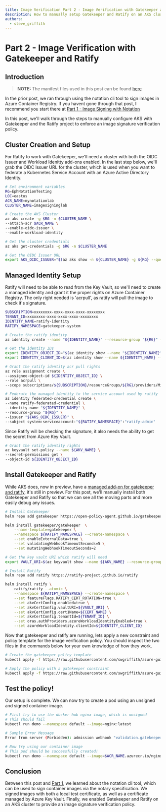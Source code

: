 ```yaml
---
title: Image Verification Part 2 - Image Verification with Gatekeeper and Ratify
description: How to manually setup Gatekeeper and Ratify on an AKS cluster to enable runtime image signature verification.
authors: 
  - steve_griffith
---
```


# Part 2 - Image Verification with Gatekeeper and Ratify

## Introduction

>**NOTE:** The manifest files used in this post can be found [here](https://github.com/swgriffith/azure-guides/tree/master/image-signing)

In the prior post, we ran through using the notation cli tool to sign images in Azure Container Registry. If you havent gone through that post, I recommend you start there at [Part 1 - Image Signing with Notation](./part1-notation-usage.html)

In this post, we'll walk through the steps to manually configure AKS with Gatekeeper and the Ratify project to enforce an image signature verification policy.

## Cluster Creation and Setup

For Ratify to work with Gatekeeper, we'll need a cluster with both the OIDC Issuer and Workload Idenitty add-ons enabled. In the last step below, we'll grab the OIDC Issuer URL for the cluster, which is used when you want to federate a Kubernetes Service Account with an Azure Active Directory Identity.

```bash
# Set environment variables
RG=EphNotationTesting
LOC=eastus
ACR_NAME=mynotationlab
CLUSTER_NAME=imagesigninglab

# Create the AKS Cluster
az aks create -g $RG -n $CLUSTER_NAME \
--attach-acr $ACR_NAME \
--enable-oidc-issuer \
--enable-workload-identity

# Get the cluster credentials
az aks get-credentials -g $RG -n $CLUSTER_NAME

# Get the OIDC Issuer URL
export AKS_OIDC_ISSUER="$(az aks show -n ${CLUSTER_NAME} -g ${RG} --query "oidcIssuerProfile.issuerUrl" -otsv)"
```

## Managed Identity Setup

Ratify will need to be able to read from the Key Vault, so we'll need to create a managed identity and grant it the proper rights on Azure Container Registry. The only right needed is 'acrpull', as ratify will pull the image to check it's signature.

```bash
SUBSCRIPTION=xxxxxxxx-xxxx-xxxx-xxxx-xxxxxxxx
TENANT_ID=xxxxxxxx-xxxx-xxxx-xxxx-xxxxxxxx
IDENTITY_NAME=ratify-identity
RATIFY_NAMESPACE=gatekeeper-system

# Create the ratify identity
az identity create --name "${IDENTITY_NAME}" --resource-group "${RG}" --location "${LOC}" --subscription "${SUBSCRIPTION}"

# Get the identity IDs
export IDENTITY_OBJECT_ID="$(az identity show --name "${IDENTITY_NAME}" --resource-group "${RG}" --query 'principalId' -otsv)"
export IDENTITY_CLIENT_ID=$(az identity show --name ${IDENTITY_NAME} --resource-group ${RG} --query 'clientId' -o tsv)

# Grant the ratify identity acr pull rights
az role assignment create \
--assignee-object-id ${IDENTITY_OBJECT_ID} \
--role acrpull \
--scope subscriptions/${SUBSCRIPTION}/resourceGroups/${RG}/providers/Microsoft.ContainerRegistry/registries/${ACR_NAME}

# Federate the managed identity to the service account used by ratify
az identity federated-credential create \
--name ratify-federated-credential \
--identity-name "${IDENTITY_NAME}" \
--resource-group "${RG}" \
--issuer "${AKS_OIDC_ISSUER}" \
--subject system:serviceaccount:"${RATIFY_NAMESPACE}":"ratify-admin"
```

Since Ratify will be checking the signature, it also needs the ability to get the secret from Azure Key Vault.

```bash
# Grant the ratify identity rights
az keyvault set-policy --name ${AKV_NAME} \
--secret-permissions get \
--object-id ${IDENTITY_OBJECT_ID}
```

## Install Gatekeeper and Ratify

While AKS does, now in preview, have a [managed add-on for gatekeeper and ratify](https://learn.microsoft.com/en-us/azure/aks/image-integrity?tabs=azure-cli), it's still in preview. For this post, we'll manually install both Gatekeeper and Ratify so that we can see all the moving parts and more easily debug any issues. 

```bash
# Install Gatekeeper
helm repo add gatekeeper https://open-policy-agent.github.io/gatekeeper/charts

helm install gatekeeper/gatekeeper  \
    --name-template=gatekeeper \
    --namespace ${RATIFY_NAMESPACE} --create-namespace \
    --set enableExternalData=true \
    --set validatingWebhookTimeoutSeconds=5 \
    --set mutatingWebhookTimeoutSeconds=2

# Get the key vault URI which ratify will need
export VAULT_URI=$(az keyvault show --name ${AKV_NAME} --resource-group ${RG} --query "properties.vaultUri" -o tsv)

# Install Ratify
helm repo add ratify https://ratify-project.github.io/ratify

helm install ratify \
    ratify/ratify --atomic \
    --namespace ${RATIFY_NAMESPACE} --create-namespace \
    --set featureFlags.RATIFY_CERT_ROTATION=true \
    --set akvCertConfig.enabled=true \
    --set akvCertConfig.vaultURI=${VAULT_URI} \
    --set akvCertConfig.cert1Name=${CERT_NAME} \
    --set akvCertConfig.tenantId=${TENANT_ID} \
    --set oras.authProviders.azureWorkloadIdentityEnabled=true \
    --set azureWorkloadIdentity.clientId=${IDENTITY_CLIENT_ID}
```

Now that gatekeeper and ratify are running, lets apply a new constraint and policy template for the image verification policy. You should inspect the two files in the commands below for your own knowledge of how they work.

```bash
# Create the gatekeeper policy template
kubectl apply -f https://raw.githubusercontent.com/swgriffith/azure-guides/master/image-signing/ratify-policy-template.yaml

# Apply the policy with a gatekeeper constraint
kubectl apply -f https://raw.githubusercontent.com/swgriffith/azure-guides/master/image-signing/ratify-policy-constraint.yaml
```

## Test the policy!

Our setup is complete. We can now try to create a pod using an unsigned and signed container image.

```bash
# First try to use the docker hub nginx image, which is unsigned
# This should fail
kubectl run demo --namespace default --image=nginx:latest

# Sample Error Message
Error from server (Forbidden): admission webhook "validation.gatekeeper.sh" denied the request: [ratify-constraint] Subject failed verification: docker.io/library/nginx@sha256:86e53c4c16a6a276b204b0fd3a8143d86547c967dc8258b3d47c3a21bb68d3c6

# Now try using our container image
# This pod should be successfully created!
kubectl run demo --namespace default --image=$ACR_NAME.azurecr.io/nginx@$IMAGE_SHA
```

## Conclusion

Between this post and [Part 1](./part1-notation-usage.html), we learned about the notation cli tool, which can be used to sign container images via the notary specification. We signed images with both a local test certificate, as well as a certificate managed by Azure Key Vault. Finally, we enabled Gatekeeper and Ratify on an AKS cluster to provide an image signature verification policy.